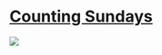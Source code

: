 # [Counting Sundays](https://projecteuler.net/problem=19)

![](https://raw.githubusercontent.com/japaric/eulermark.rs/master/plots/019.png)
